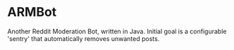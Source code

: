 # ARMBot
Another Reddit Moderation Bot, written in Java. Initial goal is a configurable 'sentry' that automatically removes unwanted posts.
